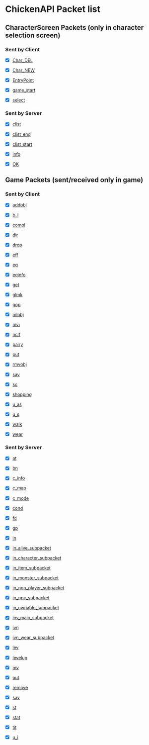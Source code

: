 # ChickenAPI Packet list


## CharacterScreen Packets (only in character selection screen)

### Sent by Client

- [x] [Char_DEL](CharacterScreen/Client/CharacterDeletePacketBase.cs)
- [x] [Char_NEW](CharacterScreen/Client/CharNewPacketBase.cs)
- [x] [EntryPoint](CharacterScreen/Client/EntryPointPacketBase.cs)
- [x] [game_start](CharacterScreen/Client/GameStartPacketBase.cs)
- [x] [select](CharacterScreen/Client/SelectPacketBase.cs)


### Sent by Server

- [x] [clist](CharacterScreen/Server/ClistPacketBase.cs)
- [x] [clist_end](CharacterScreen/Server/ClistEndPacketBase.cs)
- [x] [clist_start](CharacterScreen/Server/ClistStartPacketBase.cs)
- [x] [info](CharacterScreen/Server/InfoPacketBase.cs)
- [x] [OK](CharacterScreen/Server/OkPacketBase.cs)


## Game Packets (sent/received only in game)

### Sent by Client

- [x] [addobj](Game/Client/AddobjPacket.cs)
- [x] [b_i](Game/Client/BiPacket.cs)
- [x] [compl](Game/Client/ComplimentPacket.cs)
- [x] [dir](Game/Client/DirectionPacket.cs)
- [x] [drop](Game/Client/DropPacket.cs)
- [x] [eff](Game/Client/EffPacket.cs)
- [x] [eq](Game/Client/EqPacket.cs)
- [x] [eqinfo](Game/Client/EquipmentInfoPacket.cs)
- [x] [get](Game/Client/GetPacket.cs)
- [x] [glmk](Game/Client/CreateFamilyPacket.cs)
- [x] [gop](Game/Client/CharacterOptionPacket.cs)
- [x] [mlobj](Game/Client/MlObjPacket.cs)
- [x] [mvi](Game/Client/MviPacket.cs)
- [x] [ncif](Game/Client/NcifPacket.cs)
- [x] [pairy](Game/Client/PairyPacket.cs)
- [x] [put](Game/Client/PutPacket.cs)
- [x] [rmvobj](Game/Client/RmvobjPacket.cs)
- [x] [say](Game/Client/ClientSayPacket.cs)
- [x] [sc](Game/Client/ScPacket.cs)
- [x] [shopping](Game/Client/ShoppingPacket.cs)
- [x] [u_as](Game/Client/UseAoeSkillPacket.cs)
- [x] [u_s](Game/Client/UseSkillPacket.cs)
- [x] [walk](Game/Client/WalkPacket.cs)
- [x] [wear](Game/Client/WearPacket.cs)


### Sent by Server

- [x] [at](Game/Server/AtPacketBase.cs)
- [x] [bn](Game/Server/BnPacket.cs)
- [x] [c_info](Game/Server/CInfoPacketBase.cs)
- [x] [c_map](Game/Server/CMapPacketBase.cs)
- [x] [c_mode](Game/Server/CModePacketBase.cs)
- [x] [cond](Game/Server/CondPacketBase.cs)
- [x] [fd](Game/Server/FdPacket.cs)
- [x] [gp](Game/Server/GpPacket.cs)
- [x] [in](Game/Server/InPacketBase.cs)
- [x] [in_alive_subpacket](Game/Server/InAliveSubPacketBase.cs)
- [x] [in_character_subpacket](Game/Server/InCharacterSubPacketBase.cs)
- [x] [in_item_subpacket](Game/Server/InItemSubPacketBase.cs)
- [x] [in_monster_subpacket](Game/Server/InMonsterSubPacket.cs)
- [x] [in_non_player_subpacket](Game/Server/InNonPlayerSubPacketBase.cs)
- [x] [in_npc_subpacket](Game/Server/InNpcSubPacket.cs)
- [x] [in_ownable_subpacket](Game/Server/InOwnableSubPacket.cs)
- [x] [inv_main_subpacket](Game/Server/InPacketMainItem.cs)
- [x] [ivn](Game/Server/IvnPacket.cs)
- [x] [ivn_wear_subpacket](Game/Server/InvPacketWearItem.cs)
- [x] [lev](Game/Server/LevPacket.cs)
- [x] [levelup](Game/Server/LevelUpPacket.cs)
- [x] [mv](Game/Server/MvPacket.cs)
- [x] [out](Game/Server/OutPacketBase.cs)
- [x] [remove](Game/Server/RemovePacket.cs)
- [x] [say](Game/Server/SayPacket.cs)
- [x] [st](Game/Server/StPacket.cs)
- [x] [stat](Game/Server/StatPacket.cs)
- [x] [tit](Game/Server/TitPacket.cs)
- [x] [u_i](Game/Server/UiPacket.cs)

